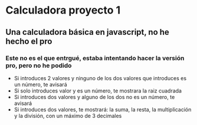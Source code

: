 # Calculadora proyecto 1

## Una calculadora básica en javascript, no he hecho el pro

### Este no es el que entrgué, estaba intentando hacer la versión pro, pero no he podido

- Si introduces 2 valores y ninguno de los dos valores que introduces es un número, te avisará
- Si solo introduces valor y es un número, te mostrara la raiz cuadrada
- Si introduces dos valores y alguno de los dos no es un número, te avisará
- Si introduces dos valores, te mostrará: la suma, la resta, la multiplicación y la división, con un máximo de 3 decimales